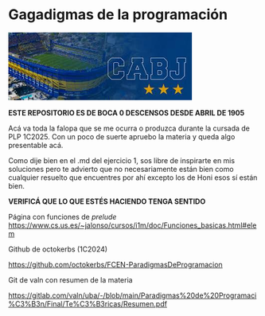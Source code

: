 # Gagadigmas de la programación

![alt text](./assets/images.jpeg)

**ESTE REPOSITORIO ES DE BOCA 0 DESCENSOS DESDE ABRIL DE 1905**

Acá va toda la falopa que se me ocurra o produzca durante la cursada de PLP 1C2025. Con un poco de suerte apruebo la materia y queda algo presentable acá.

Como dije bien en el .md del ejercicio 1, sos libre de inspirarte en mis soluciones pero te advierto que no necesariamente están bien como cualquier resuelto que encuentres por ahí excepto los de Honi esos sí están bien.

**VERIFICÁ QUE LO QUE ESTÉS HACIENDO TENGA SENTIDO**

Página con funciones de *prelude*
https://www.cs.us.es/~jalonso/cursos/i1m/doc/Funciones_basicas.html#elem

Github de octokerbs (1C2024)

https://github.com/octokerbs/FCEN-ParadigmasDeProgramacion

Git de valn con resumen de la materia

https://gitlab.com/valn/uba/-/blob/main/Paradigmas%20de%20Programaci%C3%B3n/Final/Te%C3%B3ricas/Resumen.pdf